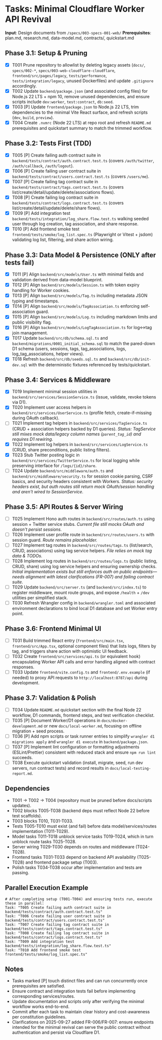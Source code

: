 # Tasks: Minimal Cloudflare Worker API Revival

**Input**: Design documents from `/specs/003-specs-001-web/`
**Prerequisites**: plan.md, research.md, data-model.md, contracts/, quickstart.md

## Phase 3.1: Setup & Pruning
- [x] T001 Prune repository to allowlist by deleting legacy assets (`docs/`, `specs/002-*`, `specs/003-web-cloudflare-cloudflare`, `frontend/src/pages/legacy`, `tests/performance`, `tests/integration/legacy`, unused Dockerfiles) and update `.gitignore` accordingly.
- [x] T002 Update `backend/package.json` (and associated config files) for Node.js 22 LTS + npm 10, remove unused dependencies, and ensure scripts include `dev:worker`, `test:contract`, `db:seed`.
- [x] T003 [P] Update `frontend/package.json` to Node.js 22 LTS, trim dependencies to the minimal Vite React surface, and refresh scripts (`dev`, `build`, `preview`).
- [x] T004 Create `.nvmrc` (Node 22 LTS) at repo root and refresh `README.md` prerequisites and quickstart summary to match the trimmed workflow.

## Phase 3.2: Tests First (TDD)
- [x] T005 [P] Create failing auth contract suite in `backend/tests/contract/auth.contract.test.ts` (covers `/auth/twitter`, `/auth/callback`, `/auth/logout`).
- [x] T006 [P] Create failing user contract suite in `backend/tests/contract/users.contract.test.ts` (covers `/users/me`).
- [x] T007 [P] Create failing tag contract suite in `backend/tests/contract/tags.contract.test.ts` (covers list/create/detail/update/delete/associations flows).
- [x] T008 [P] Create failing log contract suite in `backend/tests/contract/logs.contract.test.ts` (covers list/create/detail/update/delete/share flows).
- [x] T009 [P] Add integration test `backend/tests/integration/log_share.flow.test.ts` walking seeded user through log creation, tag association, and share response.
- [x] T010 [P] Add frontend smoke test `frontend/tests/smoke/log_list.spec.ts` (Playwright or Vitest + jsdom) validating log list, filtering, and share action wiring.

## Phase 3.3: Data Model & Persistence (ONLY after tests fail)
- [x] T011 [P] Align `backend/src/models/User.ts` with minimal fields and validation derived from data-model blueprint.
- [x] T012 [P] Align `backend/src/models/Session.ts` with token expiry handling for Worker cookies.
- [x] T013 [P] Align `backend/src/models/Tag.ts` including metadata JSON typing and timestamps.
- [x] T014 [P] Align `backend/src/models/TagAssociation.ts` enforcing self-association guard.
- [x] T015 [P] Align `backend/src/models/Log.ts` including markdown limits and public visibility flag.
- [x] T016 [P] Align `backend/src/models/LogTagAssociation.ts` for log↔tag join management.
- [x] T017 Update `backend/src/db/schema.sql.ts` and `backend/migrations/0001_initial_schema.sql` to match the pared-down D1 schema (users, sessions, tags, tag_associations, logs, log_tag_associations, helper views).
- [x] T018 Refresh `backend/src/db/seeds.sql.ts` and `backend/src/db/init-dev.sql` with the deterministic fixtures referenced by tests/quickstart.

## Phase 3.4: Services & Middleware
- [x] T019 Implement minimal session utilities in `backend/src/services/SessionService.ts` (issue, validate, revoke tokens via D1).
- [x] T020 Implement user access helpers in `backend/src/services/UserService.ts` (profile fetch, create-if-missing during OAuth callback).
- [ ] T021 Implement tag helpers in `backend/src/services/TagService.ts` (CRUD + association helpers backed by D1 queries). *Status: TagService still mixes mock data/legacy column names (`parent_tag_id`) and requires D1 rewiring.*
- [x] T022 Implement log helpers in `backend/src/services/LogService.ts` (CRUD, share preconditions, public listing filters).
- [x] T023 Stub Twitter posting logic in `backend/src/services/TwitterService.ts` for local logging while preserving interface for `/logs/{id}/share`.
- [ ] T024 Update `backend/src/middleware/auth.ts` and `backend/src/middleware/security.ts` for session cookie parsing, CSRF basics, and security headers consistent with Workers. *Status: security headers exist, but auth routes still return mock OAuth/session handling and aren't wired to SessionService.*

## Phase 3.5: API Routes & Server Wiring
- [ ] T025 Implement Hono auth routes in `backend/src/routes/auth.ts` using session + Twitter service stubs. *Current file still mocks OAuth and doesn't persist sessions.*
- [ ] T026 Implement user profile route in `backend/src/routes/users.ts` with session guard. *Route remains placeholder.*
- [ ] T027 Implement tag routes in `backend/src/routes/tags.ts` (list/search, CRUD, associations) using tag service helpers. *File relies on mock tag data & TODOs.*
- [ ] T028 Implement log routes in `backend/src/routes/logs.ts` (public listing, CRUD, share) using log service helpers and ensuring ownership checks. *Initial implementation exists but still enforces auth on public endpoints—needs alignment with latest clarifications (FR-007) and failing contract suite.*
- [ ] T029 Update `backend/src/server.ts` (and `backend/src/index.ts`) to register middleware, mount route groups, and expose `/health` + `/dev` utilities per simplified stack.
- [ ] T030 Refresh Wrangler config in `backend/wrangler.toml` and associated environment declarations to bind local D1 database and set Worker entry point.

## Phase 3.6: Frontend Minimal UI
- [ ] T031 Build trimmed React entry (`frontend/src/main.tsx`, `frontend/src/App.tsx`, optional component files) that lists logs, filters by tag, and triggers share action with optimistic UI feedback.
- [ ] T032 Create `frontend/src/services/api.ts` (or equivalent hook) encapsulating Worker API calls and error handling aligned with contract responses.
- [ ] T033 Update `frontend/vite.config.ts` and `frontend/.env.example` (if needed) to proxy API requests to `http://localhost:8787/api` during development.

## Phase 3.7: Validation & Polish
- [ ] T034 Update `README.md` quickstart section with the final Node 22 workflow, D1 commands, frontend steps, and test verification checklist.
- [ ] T035 [P] Document Worker/D1 operations in `docs/docker-development.md` or new `docs/local-worker.md`, focusing on offline migration + seed process.
- [ ] T036 [P] Add npm scripts or task runner entries to simplify `wrangler d1 migrations apply` and `wrangler d1 execute` in `backend/package.json`.
- [ ] T037 [P] Implement lint configuration or formatting adjustments (ESLint/Prettier) consistent with reduced stack and ensure `npm run lint` succeeds.
- [ ] T038 Execute quickstart validation (install, migrate, seed, run dev servers, run contract tests) and record results in `docs/local-testing-report.md`.

## Dependencies
- T001 → T002 → T004 (repository must be pruned before docs/scripts updates).
- T002 blocks T005-T038 (backend deps must reflect Node 22 before test scaffolds).
- T003 blocks T010, T031-T033.
- Tests T005-T010 must exist (and fail) before data model/services/routes implementation (T011-T029).
- Model tasks T011-T018 unblock service tasks T019-T024, which in turn unblock route tasks T025-T028.
- Server wiring T029-T030 depends on routes and middleware (T024-T028).
- Frontend tasks T031-T033 depend on backend API availability (T025-T028) and frontend package setup (T003).
- Polish tasks T034-T038 occur after implementation and tests are passing.

## Parallel Execution Example
```
# After completing setup (T001-T004) and ensuring tests run, execute these in parallel:
Task: "T005 Create failing auth contract suite in backend/tests/contract/auth.contract.test.ts"
Task: "T006 Create failing user contract suite in backend/tests/contract/users.contract.test.ts"
Task: "T007 Create failing tag contract suite in backend/tests/contract/tags.contract.test.ts"
Task: "T008 Create failing log contract suite in backend/tests/contract/logs.contract.test.ts"
Task: "T009 Add integration test backend/tests/integration/log_share.flow.test.ts"
Task: "T010 Add frontend smoke test frontend/tests/smoke/log_list.spec.ts"
```

## Notes
- Tasks marked [P] touch distinct files and can run concurrently once prerequisites are satisfied.
- Ensure contract and integration tests fail before implementing corresponding services/routes.
- Update documentation and scripts only after verifying the minimal workflow works end-to-end.
- Commit after each task to maintain clear history and cost-awareness per constitution guidelines.
- Clarifications on 2025-09-27 added FR-006/FR-007: ensure endpoints intended for the minimal revival can serve the public contract without authentication and persist via Cloudflare D1.

